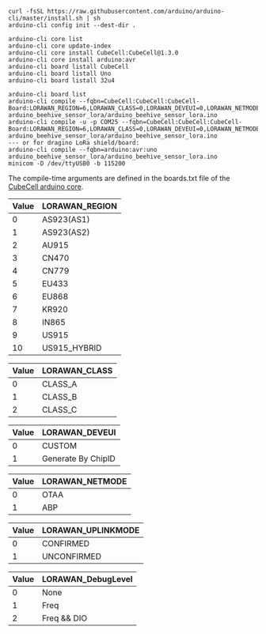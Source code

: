 ```
curl -fsSL https://raw.githubusercontent.com/arduino/arduino-cli/master/install.sh | sh
arduino-cli config init --dest-dir .
```

```
arduino-cli core list
arduino-cli core update-index
arduino-cli core install CubeCell:CubeCell@1.3.0
arduino-cli core install arduino:avr
arduino-cli board listall CubeCell
arduino-cli board listall Uno
arduino-cli board listall 32u4
```

```
arduino-cli board list
arduino-cli compile --fqbn=CubeCell:CubeCell:CubeCell-Board:LORAWAN_REGION=6,LORAWAN_CLASS=0,LORAWAN_DEVEUI=0,LORAWAN_NETMODE=0,LORAWAN_ADR=1,LORAWAN_UPLINKMODE=1,LORAWAN_Net_Reserve=0,LORAWAN_AT_SUPPORT=1,LORAWAN_RGB=0,LORAWAN_DebugLevel=0 arduino_beehive_sensor_lora/arduino_beehive_sensor_lora.ino
arduino-cli compile -u -p COM25 --fqbn=CubeCell:CubeCell:CubeCell-Board:LORAWAN_REGION=6,LORAWAN_CLASS=0,LORAWAN_DEVEUI=0,LORAWAN_NETMODE=0,LORAWAN_ADR=1,LORAWAN_UPLINKMODE=1,LORAWAN_Net_Reserve=0,LORAWAN_AT_SUPPORT=1,LORAWAN_RGB=0,LORAWAN_DebugLevel=0 arduino_beehive_sensor_lora/arduino_beehive_sensor_lora.ino
--- or for dragino LoRa shield/board:
arduino-cli compile --fqbn=arduino:avr:uno  arduino_beehive_sensor_lora/arduino_beehive_sensor_lora.ino
minicom -D /dev/ttyUSB0 -b 115200 
```
The compile-time arguments are defined in the boards.txt file of the [CubeCell arduino core](https://github.com/HelTecAutomation/ASR650x-Arduino).

| Value | LORAWAN_REGION |
|-------|----------------|
| 0     | AS923(AS1) |
| 1     | AS923(AS2) |
| 2     | AU915 |
| 3     | CN470 |
| 4     | CN779 |
| 5     | EU433 |
| 6     | EU868 |
| 7     | KR920 |
| 8     | IN865 |
| 9     | US915 |
| 10    | US915_HYBRID |

| Value | LORAWAN_CLASS |
|-------|---------------|
| 0     | CLASS_A |
| 1     | CLASS_B |
| 2     | CLASS_C |

| Value | LORAWAN_DEVEUI |
|-------|----------------|
 | 0     | CUSTOM |
 | 1     | Generate By ChipID |

| Value | LORAWAN_NETMODE |
|-------|-----------------|
| 0     | OTAA |
| 1     | ABP |

| Value | LORAWAN_UPLINKMODE |
|-------|--------------------|
| 0     | CONFIRMED |
| 1     | UNCONFIRMED |

| Value | LORAWAN_DebugLevel |
|-------|--------------------|
 | 0     | None |
 | 1     | Freq |
 | 2     | Freq && DIO |


